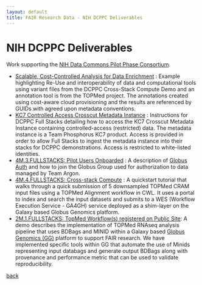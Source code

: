 ```yaml
---
layout: default
title: FAIR Research Data - NIH DCPPC Deliverables
---
```


# NIH DCPPC Deliverables

Work supporting the [NIH Data Commons Pilot Phase Consortium](https://www.nihdatacommons.us).

*  [Scalable, Cost-Controlled Analysis for Data Enrichment](scalable-analysis.html) :
   Example highlighting Re-Use and interoperability of data and computational tools using
   variant files from the DCPPC Cross-Stack Compute Demo and an annotation tool is from
   the TOPMed project. The annotations created using cost-aware cloud provisioning and the
   results are referenced by GUIDs with agreed upon metadata conventions.
*  [KC7 Controlled Access Crosscut Metadata Instance](kc7-metadata-instance.html) :
   Instructions for DCPPC Full Stacks detailing how to access the KC7 Crosscut
   Metadata Instance containing controlled-access (restricted) data. The metadata
   instance is a Team Phosphorus KC7 product. Access is provided in order to
   allow Full Stacks to ingest the metadata instance into their stacks for
   DCPPC demonstrations. Access is restricted to white-listed identities.
*  [4M.3.FULLSTACKS: Pilot Users Onboarded](globus-auth.html) : A
   description of
   [Globus Auth](https://docs.globus.org/api/auth/developer-guide/)
   and how to join the Globus Group used for authorization to data
   managed by Team Argon.
*  [4M.4.FULLSTACKS: Cross-stack Compute](cross-stack-4m.html) : A
   quickstart tutorial that walks through a quick submission of 5
   downsampled TOPMed CRAM input files using a TOPMed Alignment workflow
   in CWL. It uses a portal to index and search the input datasets and
   submits to a WES (Workflow Execution Service - GA4GH) service deployed
   as a shim-layer on the Galaxy based Globus Genomics platform.
*  [2M.1.FULLSTACKS: TopMed Workflow(s) registered on Public Site](rna-seq-pipeline.md):
   A demo describes the implementation of TOPMed RNAseq analysis
   pipeline that uses BDBags and MINID within a Galaxy based
   [Globus Genomics (GG)](http://globusgenomics.org) platform to
   support FAIR research. We have implemented specific tools within GG that
   automate the use of Minids representing input databags and generate
   output BDBags along with provenance and performance metric that can
   be used to validate reproducibility.

[back](./)
